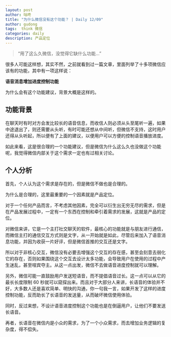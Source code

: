 ```yaml
---
layout: post
author: 咕咚
title: "为什么微信没有这个功能？ | Daily 12/09"
author: gudong
tags:  think 微信
categories: daily
description: 产品定位
---
```


> “用了这么久微信，没觉得它缺什么功能…”

很多人可能这样想，其实不然，之前就看到过一篇文章，里面列举了十多项微信应该有的功能，其中有一项这样说：

**语音消息增加进度控制功能**

为什么会有这个功能建议，背景大概是这样的。

## 功能背景
在聊天时有时对方会发比较长的语音信息，而收信人则必须从头至尾听一遍，如果中途退出了，则还需要从头听，有时可能还想从中间听，但微信不支持，这时用户还得从头听起，所以便有了上面的建议，以便用户可以方便的控制语音播放进度。

如此来看，这是很合理的一个功能建议，但是微信为什么这么久也没做这个功能呢，我觉得微信内部关于这个需求一定也有过相关讨论。

## 个人分析
首先，个人认为这个需求是存在的，但是微信不做也是合理的。

为什么是合理的，这里最重要的一个因素就是产品定位。

对于一个任何产品而言，不考虑其他因素，完全可以衍生出无穷无尽的需求，但是在产品发展过程中，一定有一个东西在控制和牵引着需求的发展，这就是产品的定位。

对微信来讲，它是一个主打社交聊天的软件，最核心的功能就是与朋友进行通信，而微信主打的通信交互方式则是文字，从一开始就是如此，尽管后来加入了语音消息功能，并因为收获一片好评，但是微信首推的交互还是文字。

所以对于非核心交互，微信没有必要去增强这个交互的存在感，甚至会刻意去弱化它的存在，否则如果围绕这个交互去设计太多功能，会导致用户在使用的过程中产生迷乱，甚至喧宾夺主。从这一点出发，微信不去做语音进度控制就可以理解。

另外，微信可能一直鼓励用户发送短语音，而不提倡语音过长。这一点可以从它的最长长度限制 60 秒就可以窥探出来。而且对于大部分人来讲，长语音的体验并不好，大多数人还是喜欢简单、明快的沟通，你一句我一言，如果开发了这样的进度控制功能，反而助长了长语音的发送量，从而破坏微信使用体验。

同时，反过来想，不设计语音进度控制这个功能也是在倒逼用户，让他们不要发送长语音。

再者，长语音在微信内是小众的需求，为了一个小众需求，而去增加业务逻辑的复杂度，得不偿失。
